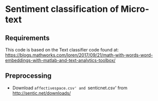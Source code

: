 # Sentiment classification of Micro-text


Requirements
---
This code is based on the Text classifier code found at:
https://blogs.mathworks.com/loren/2017/09/21/math-with-words-word-embeddings-with-matlab-and-text-analytics-toolbox/

Preprocessing
---
- Download `affectivespace.csv' and `senticnet.csv' from http://sentic.net/downloads/
